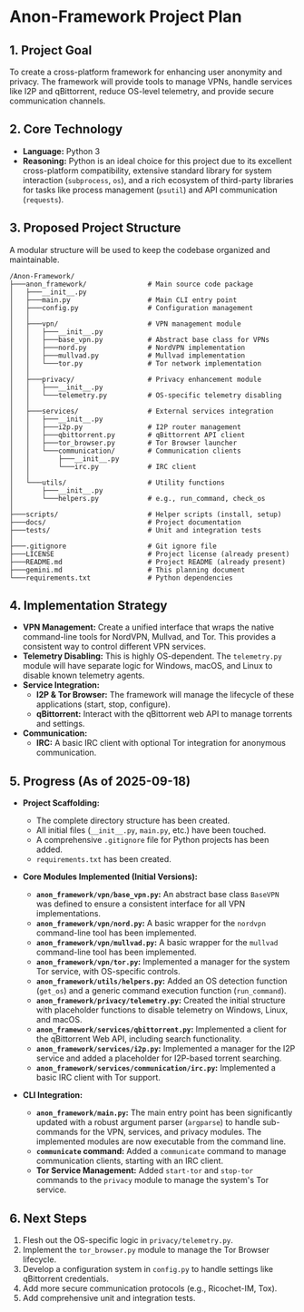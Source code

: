 # Anon-Framework Project Plan

## 1. Project Goal

To create a cross-platform framework for enhancing user anonymity and privacy. The framework will provide tools to manage VPNs, handle services like I2P and qBittorrent, reduce OS-level telemetry, and provide secure communication channels.

## 2. Core Technology

- **Language:** Python 3
- **Reasoning:** Python is an ideal choice for this project due to its excellent cross-platform compatibility, extensive standard library for system interaction (`subprocess`, `os`), and a rich ecosystem of third-party libraries for tasks like process management (`psutil`) and API communication (`requests`).

## 3. Proposed Project Structure

A modular structure will be used to keep the codebase organized and maintainable.

```
/Anon-Framework/
├───anon_framework/               # Main source code package
│   ├───__init__.py
│   ├───main.py                   # Main CLI entry point
│   ├───config.py                 # Configuration management
│   │
│   ├───vpn/                      # VPN management module
│   │   ├───__init__.py
│   │   ├───base_vpn.py           # Abstract base class for VPNs
│   │   ├───nord.py               # NordVPN implementation
│   │   ├───mullvad.py            # Mullvad implementation
│   │   └───tor.py                # Tor network implementation
│   │
│   ├───privacy/                  # Privacy enhancement module
│   │   ├───__init__.py
│   │   └───telemetry.py          # OS-specific telemetry disabling
│   │
│   ├───services/                 # External services integration
│   │   ├───__init__.py
│   │   ├───i2p.py                # I2P router management
│   │   ├───qbittorrent.py        # qBittorrent API client
│   │   ├───tor_browser.py        # Tor Browser launcher
│   │   └───communication/        # Communication clients
│   │       ├───__init__.py
│   │       └───irc.py            # IRC client
│   │
│   └───utils/                    # Utility functions
│       ├───__init__.py
│       └───helpers.py            # e.g., run_command, check_os
│
├───scripts/                      # Helper scripts (install, setup)
├───docs/                         # Project documentation
├───tests/                        # Unit and integration tests
│
├───.gitignore                    # Git ignore file
├───LICENSE                       # Project license (already present)
├───README.md                     # Project README (already present)
├───gemini.md                     # This planning document
└───requirements.txt              # Python dependencies
```

## 4. Implementation Strategy

- **VPN Management:** Create a unified interface that wraps the native command-line tools for NordVPN, Mullvad, and Tor. This provides a consistent way to control different VPN services.
- **Telemetry Disabling:** This is highly OS-dependent. The `telemetry.py` module will have separate logic for Windows, macOS, and Linux to disable known telemetry agents.
- **Service Integration:**
    - **I2P & Tor Browser:** The framework will manage the lifecycle of these applications (start, stop, configure).
    - **qBittorrent:** Interact with the qBittorrent web API to manage torrents and settings.
- **Communication:**
    - **IRC:** A basic IRC client with optional Tor integration for anonymous communication.

## 5. Progress (As of 2025-09-18)

- **Project Scaffolding:**
    - The complete directory structure has been created.
    - All initial files (`__init__.py`, `main.py`, etc.) have been touched.
    - A comprehensive `.gitignore` file for Python projects has been added.
    - `requirements.txt` has been created.

- **Core Modules Implemented (Initial Versions):**
    - **`anon_framework/vpn/base_vpn.py`:** An abstract base class `BaseVPN` was defined to ensure a consistent interface for all VPN implementations.
    - **`anon_framework/vpn/nord.py`:** A basic wrapper for the `nordvpn` command-line tool has been implemented.
    - **`anon_framework/vpn/mullvad.py`:** A basic wrapper for the `mullvad` command-line tool has been implemented.
    - **`anon_framework/vpn/tor.py`:** Implemented a manager for the system Tor service, with OS-specific controls.
    - **`anon_framework/utils/helpers.py`:** Added an OS detection function (`get_os`) and a generic command execution function (`run_command`).
    - **`anon_framework/privacy/telemetry.py`:** Created the initial structure with placeholder functions to disable telemetry on Windows, Linux, and macOS.
    - **`anon_framework/services/qbittorrent.py`:** Implemented a client for the qBittorrent Web API, including search functionality.
    - **`anon_framework/services/i2p.py`:** Implemented a manager for the I2P service and added a placeholder for I2P-based torrent searching.
    - **`anon_framework/services/communication/irc.py`:** Implemented a basic IRC client with Tor support.

- **CLI Integration:**
    - **`anon_framework/main.py`:** The main entry point has been significantly updated with a robust argument parser (`argparse`) to handle sub-commands for the VPN, services, and privacy modules. The implemented modules are now executable from the command line.
    - **`communicate` command:** Added a `communicate` command to manage communication clients, starting with an IRC client.
    - **Tor Service Management:** Added `start-tor` and `stop-tor` commands to the `privacy` module to manage the system's Tor service.

## 6. Next Steps

1.  Flesh out the OS-specific logic in `privacy/telemetry.py`.
2.  Implement the `tor_browser.py` module to manage the Tor Browser lifecycle.
3.  Develop a configuration system in `config.py` to handle settings like qBittorrent credentials.
4.  Add more secure communication protocols (e.g., Ricochet-IM, Tox).
5.  Add comprehensive unit and integration tests.
